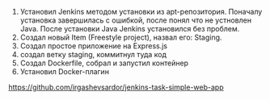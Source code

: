1. Установил Jenkins методом установки из apt-репозитория. Поначалу установка завершилась с ошибкой, после понял что не устновлен Java. После установки Java Jenkins установился без проблем.
2. Создал новый Item (Freestyle project), назвал его: Staging.
3. Создал простое приложение на Express.js
3. создал ветку staging, коммитнул туда код
4. Создал Dockerfile, собрал и запустил контейнер
5. Установил Docker-плагин

https://github.com/irgashevsardor/jenkins-task-simple-web-app
